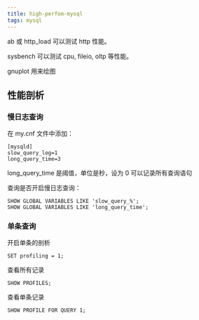 ```yaml
---
title: high-perfom-mysql
tags: mysql
---
```


ab 或 http_load 可以测试 http 性能。

sysbench 可以测试 cpu, fileio, oltp 等性能。

gnuplot 用来绘图

## 性能剖析

### 慢日志查询

在 my.cnf 文件中添加：

```
[mysqld]
slow_query_log=1
long_query_time=3
```

long_query_time 是阈值，单位是秒，设为 0 可以记录所有查询语句

查询是否开启慢日志查询：

```
SHOW GLOBAL VARIABLES LIKE 'slow_query_%';
SHOW GLOBAL VARIABLES LIKE 'long_query_time';
```

### 单条查询

开启单条的剖析

```
SET profiling = 1;
```

查看所有记录

```
SHOW PROFILES;
```

查看单条记录

```
SHOW PROFILE FOR QUERY 1;
```

